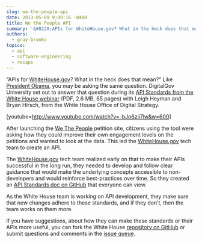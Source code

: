 ```yaml
---
slug: we-the-people-api
date: 2013-05-09 9:09:16 -0400
title: We the People API
summary: '&#8220;APIs for WhiteHouse.gov? What in the heck does that mean?&#8221; Like President Obama, you may be asking the same question.'
authors:
  - gray-brooks
topics:
  - api
  - software-engineering
  - recaps
---
```


&#8220;APIs for [WhiteHouse.gov](http://whitehouse.gov/)? What in the heck does that mean?&#8221; Like [President Obama](http://www.youtube.com/watch?list=UU5V8jrK77-8gsa9RL_taG9A&v=-bJo6zii7lw&feature=player_embedded#t=300s), you may be asking the same question. DigitalGov University set out to answer that question during its [API Standards from the White House webinar](https://s3.amazonaws.com/digitalgov/_legacy-img/2014/01/api-standards-white-house.pdf) (PDF, 2.6 MB, 65 pages) with Leigh Heyman and Bryan Hirsch, from the White House Office of Digital Strategy.

[youtube=http://www.youtube.com/watch?v=-bJo6zii7lw&w=600]

After launching the [We The People](https://petitions.whitehouse.gov/) petition site, citizens using the tool were asking how they could improve their own engagement levels on the petitions and wanted to look at the data. This led the [WhiteHouse.gov](http://whitehouse.gov/) tech team to create an API.

The [WhiteHouse.gov](http://whitehouse.gov/) tech team realized early on that to make their APIs successful in the long run, they needed to develop and follow clear guidance that would make the underlying concepts accessible to non-developers and would reinforce best-practices over time. So they created an [API Standards doc on GitHub](https://github.com/WhiteHouse/api-standards) that everyone can view.

As the White House team is working on API development, they make sure that new changes adhere to these standards, and if they don&#8217;t, then the team works on them more.

If you have suggestions, about how they can make these standards or their APIs more useful, you can fork the White House [repository on GitHub](https://github.com/WhiteHouse/api-standards) or submit questions and comments in the [issue queue](https://github.com/WhiteHouse/api-standards/issues).
